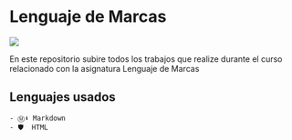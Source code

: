 # Lenguaje de Marcas

![](https://bakata.es/web/image/2221/Optimizado-Web.gif)

En este repositorio subire todos los trabajos que realize durante el curso relacionado con la asignatura Lenguaje de Marcas



## Lenguajes usados

```
- Ⓜ⬇ Markdown
- 🛡  HTML
```

